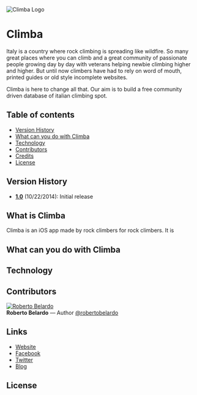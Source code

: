![Climba Logo](http://i.imgur.com/1swYljB.png)

Climba
======

Italy is a country where rock climbing is spreading like wildfire. So many great places where you can climb and a great community of passionate people growing day by day with veterans helping newbie climbing higher and higher. But until now climbers have had to rely on word of mouth, printed guides or old style incomplete websites.

Climba is here to change all that. Our aim is to build a free community driven database of italian climbing spot.

## Table of contents
- [Version History](#version-history)
- [What can you do with Climba](#what-can-you-do-with-climba)
- [Technology](#technology)
- [Contributors](#contributors)
- [Credits](#links)
- [License](#license)

## Version History
- [**1.0**](https://github.com/backslash451/climba)   (10/22/2014): Initial release

## What is Climba
Climba is an iOS app made by rock climbers for rock climbers. It is

## What can you do with Climba

## Technology

## Contributors
<a href="https://twitter.com/robertobelardo" target="_blank"><img src="https://pbs.twimg.com/profile_images/1972331010/Rob-Snow-Stencil-3_400x400.png" alt="Roberto Belardo"></a>  
**Roberto Belardo** — Author 
<a href="https://twitter.com/robertobelardo" target="_blank">@robertobelardo</a>

## Links
 - [Website](http://climba.parseapp.com)
 - [Facebook](https://www.facebook.com/climba.app.page)
 - [Twitter](https://twitter.com/climba_app)
 - [Blog](http://backslash451.github.io)

## License
